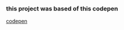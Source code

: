 ### this project was based of this codepen 
[codepen](https://codepen.io/netsi1964/pen/PwZYdo?editors=1010)
